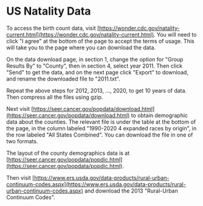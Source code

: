# US Natality Data

To access the birth count data, visit
[https://wonder.cdc.gov/natality-current.html](https://wonder.cdc.gov/natality-current.html).
You will need to click "I agree" at the bottom of the page to accept
the terms of usage.  This will take you to the page where you can
download the data.

On the data download page, in section 1, change the option for "Group
Results By" to "County", then in section 4, select year 2011.  Then
click "Send" to get the data, and on the next page click "Export" to
download, and rename the downloaded file to "2011.txt".

Repeat the above steps for 2012, 2013, ..., 2020, to get 10 years of
data.  Then compress all the files using gzip.

Next visit
[https://seer.cancer.gov/popdata/download.html](https://seer.cancer.gov/popdata/download.html)
to obtain demographic data about the counties.  The relevant file is
under the table at the bottom of the page, in the column labeled
"1990-2020 4 expanded races by origin", in the row labeled "All States
Combined".  You can download the file in one of two formats.

The layout of the county demographics data is at
[https://seer.cancer.gov/popdata/popdic.html](https://seer.cancer.gov/popdata/popdic.html).

Then visit [https://www.ers.usda.gov/data-products/rural-urban-continuum-codes.aspx](https://www.ers.usda.gov/data-products/rural-urban-continuum-codes.aspx)
and download the 2013 "Rural-Urban Continuum Codes".
